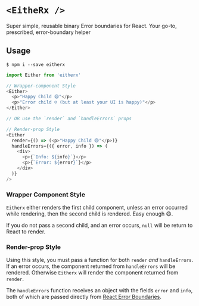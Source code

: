 # `<EitheRx />`
Super simple, reusable binary Error boundaries for React. Your go-to, prescribed, error-boundary helper

## Usage
```shell
$ npm i --save eitherx
```

```javascript
import Either from 'eitherx'

// Wrapper-component Style
<Either>
  <p>"Happy Child 😄"</p>
  <p>"Error child ☹️ (but at least your UI is happy)"</p>
</Either>

// OR use the `render` and `handleErrors` props

// Render-prop Style
<Either
  render={() => (<p>"Happy Child 😄"</p>)}
  handleErrors={({ error, info }) => (
    <div>
      <p>{`Info: ${info}`}</p>
      <p>{`Error: ${error}`}</p>
    </div>
  )}
/>
```

### Wrapper Component Style
`Eitherx` either renders the first child component, unless an error occurred while rendering, then the second child is rendered. Easy enough 😄.

If you do not pass a second child, and an error occurs, `null` will be return to React to render.

### Render-prop Style
Using this style, you must pass a function for both `render` _and_ `handleErrors`. If an error occurs, the component
returned from `handleErrors` will be rendered. Otherwise `Eitherx` will render the component returned from `render`.

The `handleErrors` function receives an object with the fields `error` and `info`, both of which are passed directly from
[React Error Boundaries](https://reactjs.org/blog/2017/07/26/error-handling-in-react-16.html#introducing-error-boundaries).
